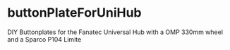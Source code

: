 # buttonPlateForUniHub
DIY Buttonplates for the Fanatec Universal Hub with a OMP 330mm wheel and a Sparco P104 Limite
